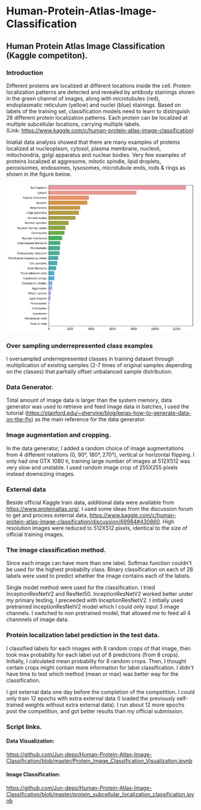 # Human-Protein-Atlas-Image-Classification
## Human Protein Atlas Image Classification (Kaggle competiton).

### Introduction

  Different proteins are localized at different locations inside the cell. Protein localization patterns are detected and revealed by antibody stainings shown in the green channel of images, along with microtubules (red), endoplasmatic reticulum (yellow) and nuclei (blue) stainings.  Based on labels of the training set, classification models need to learn to distinguish 28 different protein localization patterns.  Each protein can be localized at multiple subcellular locations, carrying multiple labels.  
 (Link:  https://www.kaggle.com/c/human-protein-atlas-image-classification)
 
  Iniatial data analysis showed that there are many examples of proteins localized at nucleoplasm, cytosol, plasma membrane, nucleoli, mitochondria, golgi apparatus and nuclear bodies.  Very few examples of proteins localized at aggresome, mitotic spindle, lipid droplets, peroxisomes, endosomes, lysosomes, microtubule ends, rods & rings as shown in the figure below. 
  
![alt text](https://github.com/Jun-depo/Human-Protein-Atlas-Image-Classification/blob/master/count1.png)

### Over sampling underrepresented class examples
I oversampled underrepresented classes in training dataset through multiplication of existing samples (2-7 times of original samples depending on the classes) that partially offset unbalanced sample distribution.  

### Data Generator.

Total amount of image data is larger than the system memory, data generator was used to retrieve and feed image data in batches, I used the tutorial (https://stanford.edu/~shervine/blog/keras-how-to-generate-data-on-the-fly) as the main reference for the data generator.   

### Image augmentation and cropping.

In the data generator, I added a random choice of image augmentations from 4 different rotations (0, 90°, 180°, 270°), vertical or horizontal flipping. I only had one GTX 1080 ti, training large number of images at 512X512 was very slow and unstable. I used random image crop of 255X255 pixels instead downsizing images. 

### External data

Beside official Kaggle train data, additional data were available from https://www.proteinatlas.org/. I used some ideas from the discussion forum to get and process external data,  https://www.kaggle.com/c/human-protein-atlas-image-classification/discussion/69984#430860.  High resolution images were reduced to 512X512 pixels, identical to the size of official training images. 

### The image classification method. 

Since each image can have more than one label.  Softmax function couldn't be used for the highest probabilty class.  Binary classification on each of 28 labels were used to predict whether the image contains each of the labels.

Single model method were used for the classification.  I tried InceptionResNetV2 and ResNet50. InceptionResNetV2 worked better under my  primary testing, I preceeded with InceptionResNetV2. I initially used pretrained InceptionResNetV2 model which I could only input 3 image channels. I switched to non pretrained model, that allowed me to feed all 4 channnels of image data. 

### Protein localization label prediction in the test data.

I classified labels for each images with 8 random crops of that image, then took max probabilty for each label out of 8 predictions (from 8 crops). Initially, I calculated mean probabilty for 8 random crops.  Then, I thought certain crops might contain more information for label classification. I didn't have time to test which method (mean or max) was better way for the classification.  

I got external data one day before the completion of the competition.  I could only train 12 epochs with extra external data (I loaded the previously self-trained weights without extra external data). I run about 12 more epochs post the competition, and got better results than my official submission.   

### Script links.
#### Data Visualization:  
https://github.com/Jun-depo/Human-Protein-Atlas-Image-Classification/blob/master/Protein_Image_Classification_Visualization.ipynb
#### Image Classification:
https://github.com/Jun-depo/Human-Protein-Atlas-Image-Classification/blob/master/protein_subcellular_localization_classification.ipynb
